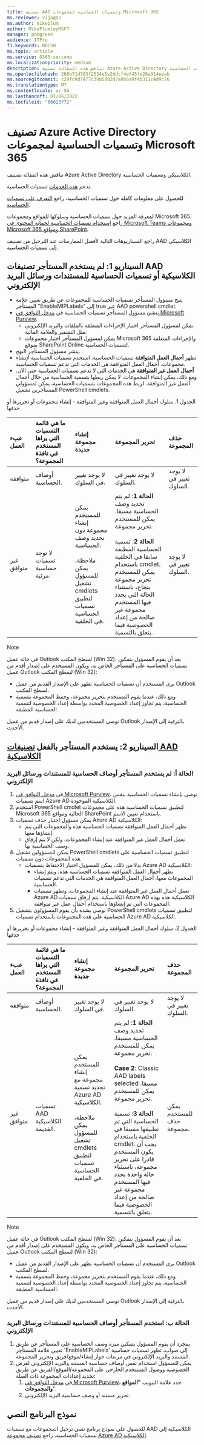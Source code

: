 ```yaml
---
title: تصنيف AAD وتسميات الحساسية لمجموعات Microsoft 365
ms.reviewer: vijagan
ms.author: mikeplum
author: MikePlumleyMSFT
manager: pamgreen
audience: ITPro
f1.keywords: NOCSH
ms.topic: article
ms.service: O365-seccomp
ms.localizationpriority: medium
description: تناقش هذه المقالة تصنيف Azure Active Directory الكلاسيكي وتسميات الحساسية.
ms.openlocfilehash: 260b71d703f2534e5e2ddcf4ef45fe28a914eeab
ms.sourcegitcommit: c29fc9d7477c3985d02d7a956a9f4b311c4d9c76
ms.translationtype: MT
ms.contentlocale: ar-SA
ms.lasthandoff: 07/06/2022
ms.locfileid: "66623772"
---
```

# <a name="azure-active-directory-classification-and-sensitivity-labels-for-microsoft-365-groups"></a>تصنيف Azure Active Directory وتسميات الحساسية لمجموعات Microsoft 365

تناقش هذه المقالة تصنيف Azure Active Directory الكلاسيكي وتسميات الحساسية.

تدعم [هذه الخدمات](./sensitivity-labels-teams-groups-sites.md) تسميات الحساسية.

للحصول على معلومات كاملة حول تسميات الحساسية، راجع [التعرف على تسميات الحساسية](sensitivity-labels.md).

لمعرفة المزيد حول تسميات الحساسية وسلوكها للمواقع ومجموعات Microsoft 365، راجع [استخدام تسميات الحساسية لحماية المحتوى في Microsoft Teams ومجموعات Microsoft 365 ومواقع SharePoint](sensitivity-labels-teams-groups-sites.md).

راجع السيناريوهات التالية لأفضل الممارسات عند الترحيل من تصنيف AAD الكلاسيكي إلى تسميات الحساسية.

## <a name="scenario-1-tenant-never-used-classic-aad-classifications-or-sensitivity-labels-for-documents-and-emails"></a>السيناريو 1: لم يستخدم المستأجر تصنيفات AAD الكلاسيكية أو تسميات الحساسية للمستندات ورسائل البريد الإلكتروني

- يتيح مسؤول المستأجر تسميات الحساسية للمجموعات عن طريق تعيين علامة المستأجر "EnableMIPLabels" إلى true عبر AAD powershell cmdlet.
- ينشئ مسؤول المستأجر تسميات الحساسية في [مدخل التوافق في Microsoft Purview](https://compliance.microsoft.com).
    - يمكن لمسؤول المستأجر اختيار الإجراءات المتعلقة بالملفات والبريد الإلكتروني مثل التشفير والعلامة المائية.
    - يمكن لمسؤول المستأجر اختيار مجموعات Microsoft 365 والإجراءات المتعلقة بموقع SharePoint Online لتسميات الحساسية.
- ينشر مسؤول المستأجر النهج.
- تظهر **أحمال العمل المتوافقة** تسميات الحساسية. استخدم تسميات الحساسية لإنشاء مجموعات. أحمال العمل المتوافقة هي الخدمات التي تدعم تسميات الحساسية.
- **أحمال العمل غير المتوافقة** هي الخدمات التي لا تدعم تسميات الحساسية حتى الآن. ومع ذلك، يمكن إنشاء المجموعات، لا يمكن ربطها بتسمية الحساسية من خلال أحمال العمل غير المتوافقة. لربط هذه المجموعات بتسميات الحساسية، يمكن لمسؤولي المستأجرين تشغيل PowerShell cmdlets.

الجدول 1. سلوك أحمال العمل المتوافقة وغير المتوافقة - إنشاء مجموعات أو تحريرها أو حذفها

|عبء العمل|ما هي قائمة التسميات التي يراها المستخدم في نافذة المجموعة؟|إنشاء مجموعة جديدة |تحرير المجموعة |حذف المجموعة |
|:-------|:-------|:--------|:--------|:--------|   
|متوافقه   |أوصاف الحساسية. |لا يوجد تغيير في السلوك. |لا يوجد تغيير في السلوك. |لا يوجد تغيير في السلوك. |
|غير متوافق |لا توجد تسميات حساسية مرئية. |يمكن للمستخدم إنشاء مجموعة دون تحديد وصف الحساسية. <br><br> ملاحظة، يمكن للمسؤول تشغيل cmdlets لتطبيق تسميات الحساسية في الخلفية. |**الحالة 1**: لم يتم تحديد وصف الحساسية مسبقا. يمكن للمستخدم تحرير مجموعة.<br><br> **الحالة 2**: تسمية الحساسية المطبقة سابقا في الخلفية باستخدام cmdlet. يمكن للمستخدم تحرير مجموعة بنجاح، باستثناء الحالة التي يحدد فيها المستخدم مجموعة غير صالحة من إعداد الخصوصية فيما يتعلق بالتسمية. |لا يوجد تغيير في السلوك.|

> [!NOTE]
> في حالة عميل Outlook لسطح المكتب (Win 32)، بعد أن يقوم المسؤول بتمكين تسميات الحساسية على المستأجر الخاص به، ويكون المستخدم على إصدار أقدم من عميل Outlook لسطح المكتب (Win 32):
>
> - يرى المستخدم أن تسميات الحساسية تظهر على الإصدار القديم من عميل Outlook لسطح المكتب.
> - ومع ذلك، عندما يقوم المستخدم بتحرير مجموعة، وحفظ المجموعة بتسمية الحساسية، يتم تجاوز إعداد الخصوصية المحدد بواسطة إعداد الخصوصية لتسمية الحساسية المطبقة.
>
> نوصي المستخدمين لديك على إصدار قديم من عميل Outlook بالترقية إلى الإصدار الأحدث.

## <a name="scenario-2-tenant-is-already-using-classic-aad-classifications"></a>السيناريو 2: يستخدم المستأجر بالفعل [تصنيفات AAD الكلاسيكية](../enterprise/manage-microsoft-365-groups-with-powershell.md)

### <a name="case-a-tenant-never-used-sensitivity-labels-for-documents-and-emails"></a>الحالة أ: لم يستخدم المستأجر أوصاف الحساسية للمستندات ورسائل البريد الإلكتروني

1. في [مدخل التوافق في Microsoft Purview](https://compliance.microsoft.com)، نوصي بإنشاء تسميات الحساسية بنفس اسم تسميات Azure AD الكلاسيكية الموجودة.
2. استخدم PowerShell cmdlet لتطبيق تسميات الحساسية هذه على مجموعات Microsoft 365 الحالية ومواقع SharePoint باستخدام تعيين الاسم.
3. يمكن مسؤول اختيار حذف تسميات Azure AD الكلاسيكية:
    - تظهر أحمال العمل المتوافقة تسميات الحساسية هذه والمجموعات التي يتم إنشاؤها معها.
    - تعمل أحمال العمل غير المتوافقة عند إنشاء المجموعات، ولكن لا يتم إرفاق وصف الحساسية بها.
4. يمكن للمسؤولين تشغيل PowerShell cmdlets لتطبيق تسميات الحساسية على هذه المجموعات دون تسميات.
    - بدلا من ذلك، يمكن للمسؤول اختيار الاحتفاظ بتسميات Azure AD الكلاسيكية:
        - تظهر أحمال العمل المتوافقة تسميات الحساسية هذه، ويتم إنشاء المجموعات معها. أحمال العمل المتوافقة هي الخدمات التي تدعم تسميات الحساسية.
        - تعمل أحمال العمل غير المتوافقة عند إنشاء المجموعات، وتظهر تسميات Azure AD الكلاسيكية. يتم إرفاق تسميات Azure AD الكلاسيكية هذه بهذه المجموعات التي تم إنشاؤها باستخدام أحمال عمل غير متوافقة.
5. نوصي بشدة بأن يقوم المسؤولون بتشغيل PowerShell cmdlets لتطبيق تسميات الحساسية على هذه المجموعات باستخدام تسميات Azure AD الكلاسيكية.

الجدول 2. سلوك أحمال العمل المتوافقة وغير المتوافقة - إنشاء مجموعات أو تحريرها أو حذفها

|عبء العمل|ما هي قائمة التسميات التي يراها المستخدم في نافذة المجموعة؟|إنشاء مجموعة جديدة |تحرير المجموعة |حذف المجموعة |
|:-------|:-------|:--------|:--------|:--------|   
|متوافقه   |أوصاف الحساسية. |لا يوجد تغيير في السلوك. |لا يوجد تغيير في السلوك. |لا يوجد تغيير في السلوك. |
|غير متوافق |تسميات AAD الكلاسيكية القديمة. |يمكن للمستخدم إنشاء مجموعة مع تحديد تسمية Azure AD الكلاسيكية. <br><br>ملاحظة، يمكن للمسؤول تشغيل cmdlets لتطبيق تسميات الحساسية في الخلفية. |**الحالة 1**: لم يتم تحديد وصف الحساسية مسبقا. يمكن للمستخدم تحرير مجموعة.<br><br> **Case 2**: Classic AAD labels selected مسبقا. يمكن للمستخدم تحرير مجموعة.<br><br> **الحالة 3**: تسمية الحساسية التي تم تطبيقها مسبقا في الخلفية باستخدام cmdlet. يجب أن يكون المستخدم قادرا على تحرير مجموعة، باستثناء حالة واحدة يحدد فيها المستخدم مجموعة غير صالحة من إعداد الخصوصية فيما يتعلق بالتسمية. |يمكن للمستخدم حذف مجموعة. |

> [!NOTE]
> في حالة عميل Outlook لسطح المكتب (Win 32)، بعد أن يقوم المسؤول بتمكين تسميات الحساسية على المستأجر الخاص به، ويكون المستخدم على إصدار أقدم من عميل Outlook لسطح المكتب (Win 32):
>
> - يرى المستخدم أن تسميات الحساسية تظهر على الإصدار القديم من عميل Outlook لسطح المكتب.
> - ومع ذلك، عندما يقوم المستخدم بتحرير مجموعة، وحفظ المجموعة بتسمية الحساسية، يتم تجاوز إعداد الخصوصية المحدد بواسطة إعداد الخصوصية لتسمية الحساسية المطبقة.
>
> نوصي المستخدمين لديك على إصدار قديم من عميل Outlook بالترقية إلى الإصدار الأحدث.

### <a name="case-b-tenant-used-sensitivity-labels-for-documents-and-emails"></a>الحالة ب: استخدم المستأجر أوصاف الحساسية للمستندات ورسائل البريد الإلكتروني

1. بمجرد أن يقوم المسؤول بتمكين ميزة وصف الحساسية على المستأجر عن طريق تعيين علامة المستأجر 'EnableMIPLabels' إلى صواب، تظهر تسميات حساسية المستند والبريد الإلكتروني في مربعات حوار إنشاء/موقع/فريق وتحرير المجموعة.
2. يمكن للمسؤول استخدام نفس أوصاف حساسية المستند والبريد الإلكتروني لفرض الخصوصية ووصول المستخدم الخارجي على المجموعة/الموقع/الفريق عن طريق تحديد إعدادات المجموعة ذات الصلة:
    1. في [مدخل التوافق في Microsoft Purview](https://compliance.microsoft.com)، حدد علامة التبويب **"المواقع والمجموعات**".
    2. تحرير مستند أو وصف حساسية البريد الإلكتروني.

## <a name="sample-script"></a>نموذج البرنامج النصي

للحصول على نموذج برنامج نصي ترحيل المجموعات مع تسميات AAD الكلاسيكية إلى تسميات الحساسية، راجع [تصنيف مجموعة Azure AD الكلاسيكية](./sensitivity-labels-teams-groups-sites.md#classic-azure-ad-group-classification).
